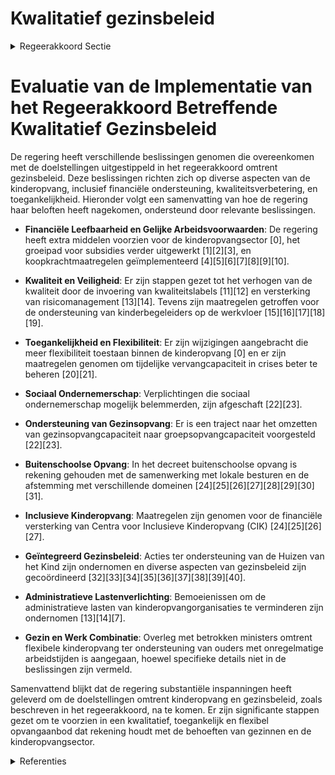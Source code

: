# Kwalitatief gezinsbeleid

<details>
        <summary>Regeerakkoord Sectie </summary>
        <p>1.2.1.1 Kwalitatief gezinsbeleid We zorgen voor voldoende, toegankelijke en betaalbare kinderopvang met een goed evenwicht tussen de verschillende types kinderopvang en een mix van groepsopvang en gezinsopvang, zodat ouders zelf het opvangtype kunnen kiezen. We voorzien hiervoor een verder groeipad. De kinderop-vang in Vlaanderen neemt zijn economische, pedagogische en sociale functie ten volle op. Inclusieve kinderopvang voor kinderen met een handicap en flexibele kinderopvang voor wie niet van negen tot vijf werkt, en occasio-nele kinderopvang zijn hierbij prioritair. Daarnaast hebben we hierbij oog voor de verschillen in de noden tussen de verschil-lende steden en gemeenten en stimuleren het gebruik van het Nederlands. We evalu-eren de voorrangsregels en hun toepassing en zorgen voor effectieve voorrang voor kinderen van werkende ouders en ouders die een opleiding volgen in het kader van een traject naar werk. We hebben aandacht voor de financiële leefbaarheid van de kinderopvangsector. Daarom koppelen we een vergunning voor een opvangplaats aan een basissubsidie en zetten we een traject uit naar gelijke arbeids- en subsidievoorwaarden voor alle initiatieven uit de voorschoolse kinderop-vang die vergund zijn om te werken met een inkomensgerelateerd tarief. Bovendien moet het mogelijk zijn om plaatsen met inkomenstarief en plaatsen met vrije prijs op één locatie te combineren. Door flexibilisering van de regelgeving stimu-leren we de optimale benutting van de vergunde capaciteit binnen de kinderopvang. We creëren hierdoor de mogelijkheid tot extra prestaties in het streven naar een maximaal toegankelijke kinderopvang in Vlaanderen. We willen het sociaal ondernemerschap in de kinderopvang alle kansen blijven geven. Daarom schrappen we voor 1 april 2020 de verplichtingen om vanaf 18 plaatsen in de groepsopvang te moeten werken als vennootschap met sociaal oogmerk en enkel met werknemers. Wanneer een organisator van een groepsopvang over 2 of meer vestigingsplaatsen beschikt, verwachten we dat deze opvangvorm gebeurt met rechtspersoonlijkheid. We maken ook verder werk van minder admi-nistratieve lasten. Tot slot voorzien we ook de mogelijkheid dat initiatiefnemers in de gezinsopvang hun capaciteit (deels) kunnen omzetten naar capaciteit groepsopvang (in dezelfde locatie of elders in de regio). De campagnes ter promotie van de gezinsopvang houden we aan. Het Vlaams parlement voorzag in de voor-bije regeerperiode de decretale basis voor een nieuw kader van buitenschoolse opvang voor kinderen van de basisschool. We voeren dit decreet verder uit met een sterke regierol voor de lokale besturen en prioriteit voor de combinatie werk-gezin waarbij ook de opvang voor en na de schooluren die vandaag in het onderwijs wordt gerealiseerd wordt meegenomen. De voorziene overgangsperiode wordt hierbij ook vormgegeven. We stemmen de uitwer-king verder af met andere bevoegdheidsdo-meinen zoals Onderwijs, Sport en Jeugd. Om de combinatie werk en gezin ook werk-baar te maken voor ouders met onregelma-tige en flexibele arbeidstijden gaan we in overleg met de betrokken Vlaamse en fede-rale ministers voor de nodige flexibilisering van het aanbod aan kinderopvang. We blijven het lokaal geïntegreerd beleid ten aanzien van gezinnen, en in het bijzonder sociaal kwetsbare gezinnen, versterken door te investeren in de uitbouw van de Huizen van het Kind en voorzien hiervoor financiële middelen voor de lokale besturen. We leggen er linken naar kinderopvang, opvoedings-ondersteuning, preventieve gezondheidszorg en het Groeipakket. De huidige werking van de Huizen van het Kind onderwerpen we aan een monitoring en evaluatie. Een onafhankelijke instantie evalueert de dienstverlening van Kind & Gezin aan de hand van een tevredenheidsmeting bij de gebruikers (o.a. ouders en initiatiefnemers). </p>
        </details> 

# Evaluatie van de Implementatie van het Regeerakkoord Betreffende Kwalitatief Gezinsbeleid

De regering heeft verschillende beslissingen genomen die overeenkomen met de doelstellingen uitgestippeld in het regeerakkoord omtrent gezinsbeleid. Deze beslissingen richten zich op diverse aspecten van de kinderopvang, inclusief financiële ondersteuning, kwaliteitsverbetering, en toegankelijkheid. Hieronder volgt een samenvatting van hoe de regering haar beloften heeft nagekomen, ondersteund door relevante beslissingen.

- **Financiële Leefbaarheid en Gelijke Arbeidsvoorwaarden**: De regering heeft extra middelen voorzien voor de kinderopvangsector \[0\], het groeipad voor subsidies verder uitgewerkt \[1\]\[2\]\[3\], en koopkrachtmaatregelen geïmplementeerd \[4\]\[5\]\[6\]\[7\]\[8\]\[9\]\[10\].

- **Kwaliteit en Veiligheid**: Er zijn stappen gezet tot het verhogen van de kwaliteit door de invoering van kwaliteitslabels \[11\]\[12\] en versterking van risicomanagement \[13\]\[14\]. Tevens zijn maatregelen getroffen voor de ondersteuning van kinderbegeleiders op de werkvloer \[15\]\[16\]\[17\]\[18\]\[19\].

- **Toegankelijkheid en Flexibiliteit**: Er zijn wijzigingen aangebracht die meer flexibiliteit toestaan binnen de kinderopvang \[0\] en er zijn maatregelen genomen om tijdelijke vervangcapaciteit in crises beter te beheren \[20\]\[21\].

- **Sociaal Ondernemerschap**: Verplichtingen die sociaal ondernemerschap mogelijk belemmerden, zijn afgeschaft \[22\]\[23\]. 

- **Ondersteuning van Gezinsopvang**: Er is een traject naar het omzetten van gezinsopvangcapaciteit naar groepsopvangcapaciteit voorgesteld \[22\]\[23\].

- **Buitenschoolse Opvang**: In het decreet buitenschoolse opvang is rekening gehouden met de samenwerking met lokale besturen en de afstemming met verschillende domeinen \[24\]\[25\]\[26\]\[27\]\[28\]\[29\]\[30\]\[31\].

- **Inclusieve Kinderopvang**: Maatregelen zijn genomen voor de financiële versterking van Centra voor Inclusieve Kinderopvang (CIK) \[24\]\[25\]\[26\]\[27\].

- **Geïntegreerd Gezinsbeleid**: Acties ter ondersteuning van de Huizen van het Kind zijn ondernomen en diverse aspecten van gezinsbeleid zijn gecoördineerd \[32\]\[33\]\[34\]\[35\]\[36\]\[37\]\[38\]\[39\]\[40\].

- **Administratieve Lastenverlichting**: Bemoeienissen om de administratieve lasten van kinderopvangorganisaties te verminderen zijn ondernomen \[13\]\[14\]\[7\].

- **Gezin en Werk Combinatie**: Overleg met betrokken ministers omtrent flexibele kinderopvang ter ondersteuning van ouders met onregelmatige arbeidstijden is aangegaan, hoewel specifieke details niet in de beslissingen zijn vermeld.

Samenvattend blijkt dat de regering substantiële inspanningen heeft geleverd om de doelstellingen omtrent kinderopvang en gezinsbeleid, zoals beschreven in het regeerakkoord, na te komen. Er zijn significante stappen gezet om te voorzien in een kwalitatief, toegankelijk en flexibel opvangaanbod dat rekening houdt met de behoeften van gezinnen en de kinderopvangsector.

<details>
        <summary> Referenties</summary>
        **[\[0\]](https://beslissingenvlaamseregering.vlaanderen.be/?search=Kinderopvang%3A%20kindratio%20en%20voorrangsregels&dateOption=select&startDate=2023-12-22T09%3A00%3A00Z&endDate=2023-12-22T09%3A00%3A00Z)** : **(2023-12-22)** Kinderopvang: kindratio en voorrangsregels 

**[\[1\]](https://beslissingenvlaamseregering.vlaanderen.be/?search=Wijziging%20subsidiebesluit%20kinderopvang%3A%20groeipad%20voor%20groepsopvang&dateOption=select&startDate=2020-06-19T08%3A00%3A00Z&endDate=2020-06-19T08%3A00%3A00Z)** : **(2020-06-19)** Wijziging subsidiebesluit kinderopvang: groeipad voor groepsopvang 

**[\[2\]](https://beslissingenvlaamseregering.vlaanderen.be/?search=Wijziging%20subsidiebesluit%20kinderopvang%3A%20groeipad%20voor%20groepsopvang&dateOption=select&startDate=2020-09-18T08%3A00%3A00Z&endDate=2020-09-18T08%3A00%3A00Z)** : **(2020-09-18)** Wijziging subsidiebesluit kinderopvang: groeipad voor groepsopvang 

**[\[3\]](https://beslissingenvlaamseregering.vlaanderen.be/?search=Subsidi%C3%ABring%20werknemersstatuut%20kinderbegeleider%20gezinsopvang&dateOption=select&startDate=2023-05-26T08%3A00%3A00Z&endDate=2023-05-26T08%3A00%3A00Z)** : **(2023-05-26)** Subsidiëring werknemersstatuut kinderbegeleider gezinsopvang 

**[\[4\]](https://beslissingenvlaamseregering.vlaanderen.be/?search=Vlaams%20Intersectoraal%20akkoord%20%28VIA%206%29%3A%20wijzigingsbesluit%20realisatie%20groeipad%20groepsopvang%20en%20verhoging%20kostenvergoeding%20kinderbegeleider%20gezinsopvang&dateOption=select&startDate=2021-09-03T10%3A00%3A00Z&endDate=2021-09-03T10%3A00%3A00Z)** : **(2021-09-03)** Vlaams Intersectoraal akkoord (VIA 6): wijzigingsbesluit realisatie groeipad groepsopvang en verhoging kostenvergoeding kinderbegeleider gezinsopvang 

**[\[5\]](https://beslissingenvlaamseregering.vlaanderen.be/?search=VIA%206%3A%20maatregelen%20koopkracht%20publieke%20sector%20kinderopvang%20en%20buitenschoolse%20opvang&dateOption=select&startDate=2022-06-03T08%3A00%3A00Z&endDate=2022-06-03T08%3A00%3A00Z)** : **(2022-06-03)** VIA 6: maatregelen koopkracht publieke sector kinderopvang en buitenschoolse opvang 

**[\[6\]](https://beslissingenvlaamseregering.vlaanderen.be/?search=VIA6%3A%20uitvoering%20maatregelen%20koopkracht%20private%20sector%20kinderopvang%20en%20buitenschoolse%20opvang&dateOption=select&startDate=2022-01-14T09%3A00%3A00Z&endDate=2022-01-14T09%3A00%3A00Z)** : **(2022-01-14)** VIA6: uitvoering maatregelen koopkracht private sector kinderopvang en buitenschoolse opvang 

**[\[7\]](https://beslissingenvlaamseregering.vlaanderen.be/?search=Vlaams%20Intersectoraal%20akkoord%20%28VIA%206%29%3A%20wijzigingsbesluit%20realisatie%20groeipad%20groepsopvang%20en%20verhoging%20kostenvergoeding%20kinderbegeleider%20gezinsopvang&dateOption=select&startDate=2021-06-18T08%3A00%3A00Z&endDate=2021-06-18T08%3A00%3A00Z)** : **(2021-06-18)** Vlaams Intersectoraal akkoord (VIA 6): wijzigingsbesluit realisatie groeipad groepsopvang en verhoging kostenvergoeding kinderbegeleider gezinsopvang 

**[\[8\]](https://beslissingenvlaamseregering.vlaanderen.be/?search=Wijziging%20decreet%20toelagen%20in%20het%20gezinsbeleid%3A%20Invoering%20ondersteuningstoeslag&dateOption=select&startDate=2022-04-22T08%3A00%3A00Z&endDate=2022-04-22T08%3A00%3A00Z)** : **(2022-04-22)** Wijziging decreet toelagen in het gezinsbeleid: Invoering ondersteuningstoeslag 

**[\[9\]](https://beslissingenvlaamseregering.vlaanderen.be/?search=VIA6%3A%20wijzigingsbesluit%20vernieuwend%20project%20werknemersstatuut%20kinderbegeleider%20gezinsopvang&dateOption=select&startDate=2021-10-29T09%3A15%3A00Z&endDate=2021-10-29T09%3A15%3A00Z)** : **(2021-10-29)** VIA6: wijzigingsbesluit vernieuwend project werknemersstatuut kinderbegeleider gezinsopvang 

**[\[10\]](https://beslissingenvlaamseregering.vlaanderen.be/?search=COVID-19%3A%20subsidie%20kinderopvang%20en%20buitenschoolse%20opvang&dateOption=select&startDate=2020-10-02T08%3A00%3A00Z&endDate=2020-10-02T08%3A00%3A00Z)** : **(2020-10-02)** COVID-19: subsidie kinderopvang en buitenschoolse opvang 

**[\[11\]](https://beslissingenvlaamseregering.vlaanderen.be/?search=Kwaliteitslabel%20organisatoren%20kleuteropvang&dateOption=select&startDate=2020-07-17T08%3A00%3A00Z&endDate=2020-07-17T08%3A00%3A00Z)** : **(2020-07-17)** Kwaliteitslabel organisatoren kleuteropvang 

**[\[12\]](https://beslissingenvlaamseregering.vlaanderen.be/?search=Kwaliteitslabel%20organisatoren%20kleuteropvang&dateOption=select&startDate=2020-10-16T07%3A00%3A00Z&endDate=2020-10-16T07%3A00%3A00Z)** : **(2020-10-16)** Kwaliteitslabel organisatoren kleuteropvang 

**[\[13\]](https://beslissingenvlaamseregering.vlaanderen.be/?search=Wijziging%20Vergunningsbesluit%20Kinderopvang%3A%20beleidsvoerend%20vermogen%20en%20versterking%20van%20risicomanagement&dateOption=select&startDate=2023-01-27T09%3A00%3A00Z&endDate=2023-01-27T09%3A00%3A00Z)** : **(2023-01-27)** Wijziging Vergunningsbesluit Kinderopvang: beleidsvoerend vermogen en versterking van risicomanagement 

**[\[14\]](https://beslissingenvlaamseregering.vlaanderen.be/?search=Wijziging%20Vergunningsbesluit%20Kinderopvang%3A%20beleidsvoerend%20vermogen%20en%20versterking%20van%20risicomanagement&dateOption=select&startDate=2023-03-17T09%3A00%3A00Z&endDate=2023-03-17T09%3A00%3A00Z)** : **(2023-03-17)** Wijziging Vergunningsbesluit Kinderopvang: beleidsvoerend vermogen en versterking van risicomanagement 

**[\[15\]](https://beslissingenvlaamseregering.vlaanderen.be/?search=VIA6%3A%20ondersteunen%20en%20versterken%20competenties%20kinderbegeleiders%20kinderopvang&dateOption=select&startDate=2022-01-21T09%3A00%3A00Z&endDate=2022-01-21T09%3A00%3A00Z)** : **(2022-01-21)** VIA6: ondersteunen en versterken competenties kinderbegeleiders kinderopvang 

**[\[16\]](https://beslissingenvlaamseregering.vlaanderen.be/?search=VIA6%3A%20ondersteunen%20en%20versterken%20competenties%20kinderbegeleiders%20kinderopvang&dateOption=select&startDate=2022-03-11T09%3A00%3A00Z&endDate=2022-03-11T09%3A00%3A00Z)** : **(2022-03-11)** VIA6: ondersteunen en versterken competenties kinderbegeleiders kinderopvang 

**[\[17\]](https://beslissingenvlaamseregering.vlaanderen.be/?search=VIA%206%3A%20subsidie%20pedagogische%20ondersteuning%20kinderopvang&dateOption=select&startDate=2022-01-14T09%3A00%3A00Z&endDate=2022-01-14T09%3A00%3A00Z)** : **(2022-01-14)** VIA 6: subsidie pedagogische ondersteuning kinderopvang 

**[\[18\]](https://beslissingenvlaamseregering.vlaanderen.be/?search=VIA%206%3A%20subsidie%20pedagogische%20ondersteuning%20kinderopvang&dateOption=select&startDate=2021-11-12T09%3A00%3A00Z&endDate=2021-11-12T09%3A00%3A00Z)** : **(2021-11-12)** VIA 6: subsidie pedagogische ondersteuning kinderopvang 

**[\[19\]](https://beslissingenvlaamseregering.vlaanderen.be/?search=Gemeenschappelijke%20Sociale%20Dienst%20Lokale%20Besturen%20in%20Vlaanderen%20vzw%3A%20subsidie%20kwaliteitsondersteuning%20kinder-%20en%20kleuteropvang&dateOption=select&startDate=2022-10-14T08%3A00%3A00Z&endDate=2022-10-14T08%3A00%3A00Z)** : **(2022-10-14)** Gemeenschappelijke Sociale Dienst Lokale Besturen in Vlaanderen vzw: subsidie kwaliteitsondersteuning kinder- en kleuteropvang 

**[\[20\]](https://beslissingenvlaamseregering.vlaanderen.be/?search=Herinzet%20middelen%20en%20tijdelijke%20vervangcapaciteit%20kinderopvang&dateOption=select&startDate=2022-12-23T09%3A00%3A00Z&endDate=2022-12-23T09%3A00%3A00Z)** : **(2022-12-23)** Herinzet middelen en tijdelijke vervangcapaciteit kinderopvang 

**[\[21\]](https://beslissingenvlaamseregering.vlaanderen.be/?search=Herinzet%20middelen%20en%20tijdelijke%20vervangcapaciteit%20kinderopvang&dateOption=select&startDate=2022-12-09T09%3A00%3A00Z&endDate=2022-12-09T09%3A00%3A00Z)** : **(2022-12-09)** Herinzet middelen en tijdelijke vervangcapaciteit kinderopvang 

**[\[22\]](https://beslissingenvlaamseregering.vlaanderen.be/?search=Sociaal%20ondernemerschap%20in%20de%20sector%20kinderopvang%3A%20afschaffen%20verplichtingen&dateOption=select&startDate=2020-03-20T09%3A00%3A00Z&endDate=2020-03-20T09%3A00%3A00Z)** : **(2020-03-20)** Sociaal ondernemerschap in de sector kinderopvang: afschaffen verplichtingen 

**[\[23\]](https://beslissingenvlaamseregering.vlaanderen.be/?search=Sociaal%20ondernemerschap%20in%20de%20sector%20kinderopvang%3A%20afschaffen%20verplichtingen&dateOption=select&startDate=2020-04-10T08%3A00%3A00Z&endDate=2020-04-10T08%3A00%3A00Z)** : **(2020-04-10)** Sociaal ondernemerschap in de sector kinderopvang: afschaffen verplichtingen 

**[\[24\]](https://beslissingenvlaamseregering.vlaanderen.be/?search=Wijzigingsbesluit%20kinderopvang%20van%20baby%27s%20en%20peuters%20en%20kwaliteitslabel%20kleuteropvang&dateOption=select&startDate=2021-06-18T08%3A00%3A00Z&endDate=2021-06-18T08%3A00%3A00Z)** : **(2021-06-18)** Wijzigingsbesluit kinderopvang van baby's en peuters en kwaliteitslabel kleuteropvang 

**[\[25\]](https://beslissingenvlaamseregering.vlaanderen.be/?search=Wijzigingsbesluit%20kinderopvang%20van%20baby%27s%20en%20peuters%20en%20kwaliteitslabel%20kleuteropvang&dateOption=select&startDate=2021-09-24T08%3A00%3A00Z&endDate=2021-09-24T08%3A00%3A00Z)** : **(2021-09-24)** Wijzigingsbesluit kinderopvang van baby's en peuters en kwaliteitslabel kleuteropvang 

**[\[26\]](https://beslissingenvlaamseregering.vlaanderen.be/?search=Overgangsbesluit%20subsidies%20voor%20buitenschoolse%20opvang%3A%20afstemming%20op%20voorwaarden%20kwaliteitslabel%20kinderopvang&dateOption=select&startDate=2021-06-18T08%3A00%3A00Z&endDate=2021-06-18T08%3A00%3A00Z)** : **(2021-06-18)** Overgangsbesluit subsidies voor buitenschoolse opvang: afstemming op voorwaarden kwaliteitslabel kinderopvang 

**[\[27\]](https://beslissingenvlaamseregering.vlaanderen.be/?search=Overgangsbesluit%20subsidies%20voor%20buitenschoolse%20opvang%3A%20afstemming%20op%20voorwaarden%20kwaliteitslabel%20kinderopvang&dateOption=select&startDate=2021-09-24T08%3A00%3A00Z&endDate=2021-09-24T08%3A00%3A00Z)** : **(2021-09-24)** Overgangsbesluit subsidies voor buitenschoolse opvang: afstemming op voorwaarden kwaliteitslabel kinderopvang 

**[\[28\]](https://beslissingenvlaamseregering.vlaanderen.be/?search=VIA6%3A%20uitvoering%20maatregelen%20koopkracht%20private%20sector%20kinderopvang%20en%20buitenschoolse%20opvang&dateOption=select&startDate=2021-10-29T09%3A15%3A00Z&endDate=2021-10-29T09%3A15%3A00Z)** : **(2021-10-29)** VIA6: uitvoering maatregelen koopkracht private sector kinderopvang en buitenschoolse opvang 

**[\[29\]](https://beslissingenvlaamseregering.vlaanderen.be/?search=Uitvoering%20aanbevelingen%20commissie%20veiligheid%20in%20kinderopvang%3A%20wijzigingsdecreet&dateOption=select&startDate=2023-05-05T08%3A00%3A00Z&endDate=2023-05-05T08%3A00%3A00Z)** : **(2023-05-05)** Uitvoering aanbevelingen commissie veiligheid in kinderopvang: wijzigingsdecreet 

**[\[30\]](https://beslissingenvlaamseregering.vlaanderen.be/?search=Omzetting%20jongerenbonus%20Brussel%3A%20wijziging%20subsidiebesluit%20buitenschoolse%20opvang&dateOption=select&startDate=2019-12-20T09%3A00%3A00Z&endDate=2019-12-20T09%3A00%3A00Z)** : **(2019-12-20)** Omzetting jongerenbonus Brussel: wijziging subsidiebesluit buitenschoolse opvang 

**[\[31\]](https://beslissingenvlaamseregering.vlaanderen.be/?search=Uren%20gezinszorg%20en%20aanvullende%20thuiszorg%202023&dateOption=select&startDate=2023-07-14T08%3A00%3A00Z&endDate=2023-07-14T08%3A00%3A00Z)** : **(2023-07-14)** Uren gezinszorg en aanvullende thuiszorg 2023 

**[\[32\]](https://beslissingenvlaamseregering.vlaanderen.be/?search=Vlaams%20Intersectoraal%20akkoord%20%28VIA6%29%3A%20toekenning%20eenmalige%20subsidie%20zelfstandige%20medewerkers%20kinder-%20en%20buitenschoolse%20opvang&dateOption=select&startDate=2021-09-03T10%3A00%3A00Z&endDate=2021-09-03T10%3A00%3A00Z)** : **(2021-09-03)** Vlaams Intersectoraal akkoord (VIA6): toekenning eenmalige subsidie zelfstandige medewerkers kinder- en buitenschoolse opvang 

**[\[33\]](https://beslissingenvlaamseregering.vlaanderen.be/?search=Integratie%20van%20de%20centra%20voor%20kinderzorg%20en%20gezinsondersteuning%20%28CKG%29%20in%20de%20jeugdhulp%3A%20wijzigingsbesluit&dateOption=select&startDate=2023-10-27T08%3A00%3A00Z&endDate=2023-10-27T08%3A00%3A00Z)** : **(2023-10-27)** Integratie van de centra voor kinderzorg en gezinsondersteuning (CKG) in de jeugdhulp: wijzigingsbesluit 

**[\[34\]](https://beslissingenvlaamseregering.vlaanderen.be/?search=Versterking%20van%20de%20lokale%20dienstverlening%20Kind%20en%20Gezin%20van%20Opgroeien%20als%20antwoord%20op%20het%20stijgend%20aantal%20dossiers%20ten%20gevolge%20van%20de%20instroom%20van%20Oekra%C3%AFense%20vluchtelingengezinnen%20met%20jonge%20kinderen&dateOption=select&startDate=2022-06-17T09%3A00%3A00Z&endDate=2022-06-17T09%3A00%3A00Z)** : **(2022-06-17)** Versterking van de lokale dienstverlening Kind en Gezin van Opgroeien als antwoord op het stijgend aantal dossiers ten gevolge van de instroom van Oekraïense vluchtelingengezinnen met jonge kinderen 

**[\[35\]](https://beslissingenvlaamseregering.vlaanderen.be/?search=COVID-19%3A%20totale%20aantal%20subsidiabele%20uren%20gezinszorg%20en%20aanvullende%20thuiszorg%202022%20en%20VIA-budget%20voor%20gezinszorg%20en%20dagopvang&dateOption=select&startDate=2022-10-28T08%3A00%3A00Z&endDate=2022-10-28T08%3A00%3A00Z)** : **(2022-10-28)** COVID-19: totale aantal subsidiabele uren gezinszorg en aanvullende thuiszorg 2022 en VIA-budget voor gezinszorg en dagopvang 

**[\[36\]](https://beslissingenvlaamseregering.vlaanderen.be/?search=Totaal%20aantal%20subsidiabele%20uren%20gezinszorg%202020&dateOption=select&startDate=2020-11-27T09%3A00%3A00Z&endDate=2020-11-27T09%3A00%3A00Z)** : **(2020-11-27)** Totaal aantal subsidiabele uren gezinszorg 2020 

**[\[37\]](https://beslissingenvlaamseregering.vlaanderen.be/?search=Wijziging%20decreet%20toelagen%20in%20het%20gezinsbeleid%3A%20Invoering%20ondersteuningstoeslag&dateOption=select&startDate=2022-01-21T09%3A00%3A00Z&endDate=2022-01-21T09%3A00%3A00Z)** : **(2022-01-21)** Wijziging decreet toelagen in het gezinsbeleid: Invoering ondersteuningstoeslag 

**[\[38\]](https://beslissingenvlaamseregering.vlaanderen.be/?search=Wijziging%20decreet%20toelagen%20in%20het%20gezinsbeleid%3A%20Invoering%20ondersteuningstoeslag&dateOption=select&startDate=2021-07-09T08%3A00%3A00Z&endDate=2021-07-09T08%3A00%3A00Z)** : **(2021-07-09)** Wijziging decreet toelagen in het gezinsbeleid: Invoering ondersteuningstoeslag 

**[\[39\]](https://beslissingenvlaamseregering.vlaanderen.be/?search=Beheersing%20capaciteit%20centra%20voor%20dagverzorging%2C%20centra%20voor%20dagopvang%20en%20lokale%20dienstencentra&dateOption=select&startDate=2023-05-12T08%3A00%3A00Z&endDate=2023-05-12T08%3A00%3A00Z)** : **(2023-05-12)** Beheersing capaciteit centra voor dagverzorging, centra voor dagopvang en lokale dienstencentra 

**[\[40\]](https://beslissingenvlaamseregering.vlaanderen.be/?search=VIA6%3A%20wijzigingsbesluit%20vernieuwend%20project%20werknemersstatuut%20kinderbegeleider%20gezinsopvang&dateOption=select&startDate=2022-01-14T09%3A00%3A00Z&endDate=2022-01-14T09%3A00%3A00Z)** : **(2022-01-14)** VIA6: wijzigingsbesluit vernieuwend project werknemersstatuut kinderbegeleider gezinsopvang 
        </details> 


